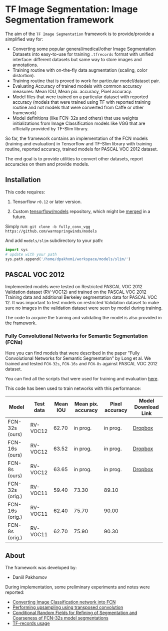 # TF Image Segmentation: Image Segmentation framework

The aim of the ```TF Image Segmentation``` framework is to provide/provide a simplified way for:

- Converting some popular general/medical/other Image Segmentation Datasets into easy-to-use for training ```.tfrecords```
format with unified interface: different datasets but same way to store images and annotations.
- Training routine with on-the-fly data augmentation (scaling, color distortion).
- Training routine that is proved to work for particular model/dataset pair.
- Evaluating Accuracy of trained models with common accuracy measures: Mean IOU, Mean pix. accuracy, Pixel accuracy.
- Model files that were trained on a particular dataset with reported accuracy (models that were trained using
TF with reported training routine and not models that were converted from Caffe or other framework)
- Model definitions (like FCN-32s and others) that use weights initializations from Image Classification models like
VGG that are officially provided by TF-Slim library.

So far, the framework contains an implementation of the FCN models (training
and evaluation) in Tensorflow and TF-Slim library with training routine, reported accuracy,
trained models for PASCAL VOC 2012 dataset.

The end goal is to provide utilities to convert other datasets, report accuracies on them and provide models.

## Installation

This code requires:

1. Tensorflow ```r0.12``` or later version.

2. Custom [tensorflow/models](https://github.com/tensorflow/models) repository, which might be [merged](https://github.com/tensorflow/models/pull/684) in a future.

 Simply run:
 ```git clone -b fully_conv_vgg https://github.com/warmspringwinds/models```
 
 And add ```models/slim``` subdirectory to your path:

 ```python
 import sys
 # update with your path
 sys.path.append('/home/dpakhom1/workspace/models/slim/')
 ```




## PASCAL VOC 2012

Implemented models were tested on Restricted PASCAL VOC 2012 Validation dataset (RV-VOC12) and trained on
the PASCAL VOC 2012 Training data and additional Berkeley segmentation data for PASCAL VOC 12.
It was important to test models on restricted Validation dataset to make sure no images in the
validation dataset were seen by model during training.

The code to acquire the training and validating the model is also provided in the framework.

### Fully Convolutional Networks for Semantic Segmentation (FCNs)

Here you can find models that were described in the paper "Fully Convolutional Networks for Semantic Segmentation"
by Long et al. We trained and tested ```FCN-32s```, ```FCN-16s``` and ```FCN-8s``` against PASCAL VOC 2012
dataset.

You can find all the scripts that were used for training and evaluation [here](tf_image_segmentation/recipes/pascal_voc/FCNs).

This code has been used to train networks with this performance:

| Model            | Test data |Mean IOU | Mean pix. accuracy | Pixel accuracy | Model Download Link |
|------------------|-----------|---------|--------------------|----------------|---------------------|
| FCN-32s (ours)   | RV-VOC12  | 62.70   | in prog.           | in prog.       | [Dropbox](https://www.dropbox.com/s/66coqapbva7jpnt/fcn_32s.tar.gz?dl=0)            |
| FCN-16s (ours)   | RV-VOC12  | 63.52   | in prog.           | in prog.       | [Dropbox](https://www.dropbox.com/s/tmhblqcwqvt2zjo/fcn_16s.tar.gz?dl=0)            |
| FCN-8s (ours)    | RV-VOC12  | 63.65   | in prog.           | in prog.       | [Dropbox](https://www.dropbox.com/s/7r6lnilgt78ljia/fcn_8s.tar.gz?dl=0)            |
| FCN-32s (orig.)  | RV-VOC11  | 59.40   | 73.30              | 89.10          |                     |
| FCN-16s (orig.)  | RV-VOC11  | 62.40   | 75.70              | 90.00          |                     |
| FCN-8s  (orig.)  | RV-VOC11  | 62.70   | 75.90              | 90.30          |                     |



## About

The framework was developed by:

* Daniil Pakhomov

During implementation, some preliminary experiments and notes were reported:
- [Converting Image Classification network into FCN](http://warmspringwinds.github.io/tensorflow/tf-slim/2016/10/30/image-classification-and-segmentation-using-tensorflow-and-tf-slim/)
- [Performing upsampling using transposed convolution](http://warmspringwinds.github.io/tensorflow/tf-slim/2016/11/22/upsampling-and-image-segmentation-with-tensorflow-and-tf-slim/)
- [Conditional Random Fields for Refining of Segmentation and Coarseness of FCN-32s model segmentations](http://warmspringwinds.github.io/tensorflow/tf-slim/2016/12/18/image-segmentation-with-tensorflow-using-cnns-and-conditional-random-fields/)
- [TF-records usage](http://warmspringwinds.github.io/tensorflow/tf-slim/2016/12/21/tfrecords-guide/)